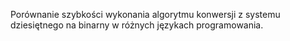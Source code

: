 Porównanie szybkości wykonania algorytmu konwersji z systemu dziesiętnego na binarny w różnych językach programowania.
